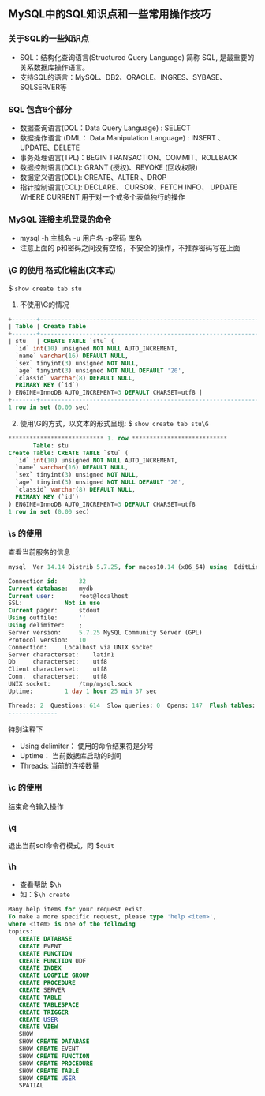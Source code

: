 MySQL中的SQL知识点和一些常用操作技巧
---

### 关于SQL的一些知识点

- SQL：结构化查询语言(Structured Query Language) 简称 SQL, 是最重要的关系数据库操作语言。
- 支持SQL的语言：MySQL、DB2、ORACLE、INGRES、SYBASE、SQLSERVER等

### SQL 包含6个部分

- 数据查询语言(DQL：Data Query Language) : SELECT
- 数据操作语言 (DML： Data Manipulation Language) : INSERT 、UPDATE、DELETE
- 事务处理语言(TPL)：BEGIN TRANSACTION、COMMIT、ROLLBACK
- 数据控制语言(DCL): GRANT (授权)、REVOKE (回收权限)
- 数据定义语言(DDL): CREATE、ALTER 、DROP
- 指针控制语言(CCL): DECLARE、 CURSOR、FETCH INFO、 UPDATE WHERE CURRENT 用于对一个或多个表单独行的操作

### MySQL 连接主机登录的命令

- mysql -h 主机名 -u 用户名 -p密码 库名
- 注意上面的 p和密码之间没有空格，不安全的操作，不推荐密码写在上面

### \G 的使用 格式化输出(文本式)

$ `show create tab stu`


1) 不使用\G的情况

```sql
+-------+-------------------------------------------------------------------------------------------------------------------------------------------------------------------------------------------------------------------------------------------------------------------------------------------------------------------+
| Table | Create Table                                                                                                                                                                                                                                                                                                      |
+-------+-------------------------------------------------------------------------------------------------------------------------------------------------------------------------------------------------------------------------------------------------------------------------------------------------------------------+
| stu   | CREATE TABLE `stu` (
  `id` int(10) unsigned NOT NULL AUTO_INCREMENT,
  `name` varchar(16) DEFAULT NULL,
  `sex` tinyint(3) unsigned NOT NULL,
  `age` tinyint(3) unsigned NOT NULL DEFAULT '20',
  `classid` varchar(8) DEFAULT NULL,
  PRIMARY KEY (`id`)
) ENGINE=InnoDB AUTO_INCREMENT=3 DEFAULT CHARSET=utf8 |
+-------+-------------------------------------------------------------------------------------------------------------------------------------------------------------------------------------------------------------------------------------------------------------------------------------------------------------------+
1 row in set (0.00 sec)
```

2) 使用\G的方式，以文本的形式呈现: $ `show create tab stu\G`

```sql
*************************** 1. row ***************************
       Table: stu
Create Table: CREATE TABLE `stu` (
  `id` int(10) unsigned NOT NULL AUTO_INCREMENT,
  `name` varchar(16) DEFAULT NULL,
  `sex` tinyint(3) unsigned NOT NULL,
  `age` tinyint(3) unsigned NOT NULL DEFAULT '20',
  `classid` varchar(8) DEFAULT NULL,
  PRIMARY KEY (`id`)
) ENGINE=InnoDB AUTO_INCREMENT=3 DEFAULT CHARSET=utf8
1 row in set (0.00 sec)

```

### \s 的使用

查看当前服务的信息

```sql
mysql  Ver 14.14 Distrib 5.7.25, for macos10.14 (x86_64) using  EditLine wrapper

Connection id:		32
Current database:	mydb
Current user:		root@localhost
SSL:			Not in use
Current pager:		stdout
Using outfile:		''
Using delimiter:	;
Server version:		5.7.25 MySQL Community Server (GPL)
Protocol version:	10
Connection:		Localhost via UNIX socket
Server characterset:	latin1
Db     characterset:	utf8
Client characterset:	utf8
Conn.  characterset:	utf8
UNIX socket:		/tmp/mysql.sock
Uptime:			1 day 1 hour 25 min 37 sec

Threads: 2  Questions: 614  Slow queries: 0  Opens: 147  Flush tables: 1  Open tables: 120  Queries per second avg: 0.006
--------------
```

特别注释下

- Using delimiter： 使用的命令结束符是分号
- Uptime： 当前数据库启动的时间
- Threads: 当前的连接数量

### \c 的使用

结束命令输入操作

### \q

退出当前sql命令行模式，同 $`quit`

### \h

- 查看帮助 $`\h`
- 如：$`\h create`

```sql
Many help items for your request exist.
To make a more specific request, please type 'help <item>',
where <item> is one of the following
topics:
   CREATE DATABASE
   CREATE EVENT
   CREATE FUNCTION
   CREATE FUNCTION UDF
   CREATE INDEX
   CREATE LOGFILE GROUP
   CREATE PROCEDURE
   CREATE SERVER
   CREATE TABLE
   CREATE TABLESPACE
   CREATE TRIGGER
   CREATE USER
   CREATE VIEW
   SHOW
   SHOW CREATE DATABASE
   SHOW CREATE EVENT
   SHOW CREATE FUNCTION
   SHOW CREATE PROCEDURE
   SHOW CREATE TABLE
   SHOW CREATE USER
   SPATIAL
```
